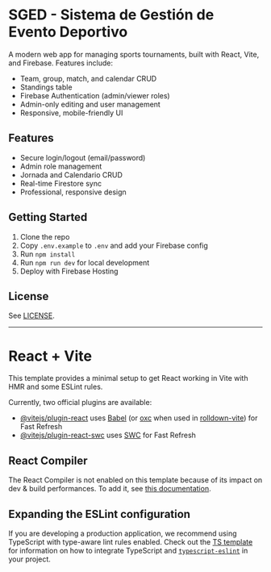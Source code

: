 # SGED - Sistema de Gestión de Evento Deportivo

A modern web app for managing sports tournaments, built with React, Vite, and Firebase. Features include:

- Team, group, match, and calendar CRUD
- Standings table
- Firebase Authentication (admin/viewer roles)
- Admin-only editing and user management
- Responsive, mobile-friendly UI

## Features

- Secure login/logout (email/password)
- Admin role management
- Jornada and Calendario CRUD
- Real-time Firestore sync
- Professional, responsive design

## Getting Started

1. Clone the repo
2. Copy `.env.example` to `.env` and add your Firebase config
3. Run `npm install`
4. Run `npm run dev` for local development
5. Deploy with Firebase Hosting

## License

See [LICENSE](LICENSE).

---

# React + Vite

This template provides a minimal setup to get React working in Vite with HMR and some ESLint rules.

Currently, two official plugins are available:

- [@vitejs/plugin-react](https://github.com/vitejs/vite-plugin-react/blob/main/packages/plugin-react) uses [Babel](https://babeljs.io/) (or [oxc](https://oxc.rs) when used in [rolldown-vite](https://vite.dev/guide/rolldown)) for Fast Refresh
- [@vitejs/plugin-react-swc](https://github.com/vitejs/vite-plugin-react/blob/main/packages/plugin-react-swc) uses [SWC](https://swc.rs/) for Fast Refresh

## React Compiler

The React Compiler is not enabled on this template because of its impact on dev & build performances. To add it, see [this documentation](https://react.dev/learn/react-compiler/installation).

## Expanding the ESLint configuration

If you are developing a production application, we recommend using TypeScript with type-aware lint rules enabled. Check out the [TS template](https://github.com/vitejs/vite/tree/main/packages/create-vite/template-react-ts) for information on how to integrate TypeScript and [`typescript-eslint`](https://typescript-eslint.io) in your project.
